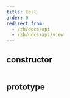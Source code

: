 ```yaml
---
title: Cell
order: 0
redirect_from:
  - /zh/docs/api
  - /zh/docs/api/view
---
```


## constructor

```ts
```

## prototype
